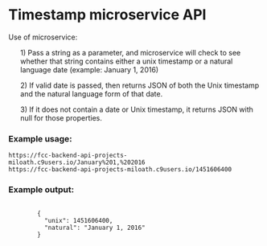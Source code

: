 <h1>Timestamp microservice API</h1>
<p>
    Use of microservice:
    <ul>1) Pass a string as a parameter, and microservice will check to see whether that string contains either a unix timestamp or a natural language date (example: January 1, 2016)</ul>
    <ul>2) If valid date is passed, then returns JSON of both the Unix timestamp and the natural language form of that date.</ul>
    <ul>3) If it does not contain a date or Unix timestamp, it returns JSON with null for those properties.</ul>
</p>
<h3>Example usage:</h3>
<code id="link">https://fcc-backend-api-projects-miloath.c9users.io/January%201,%202016</code><br>
<code id="link2">https://fcc-backend-api-projects-miloath.c9users.io/1451606400</code>
<h3>Example output:</h3>
<code>
        {
          "unix": 1451606400,
          "natural": "January 1, 2016"
        }
</code>
